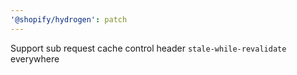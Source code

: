 ```yaml
---
'@shopify/hydrogen': patch
---
```


Support sub request cache control header `stale-while-revalidate` everywhere
